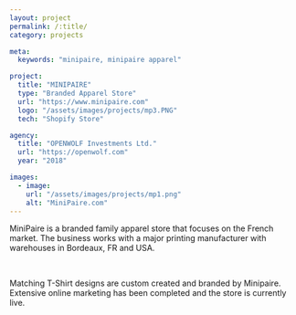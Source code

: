 ```yaml
---
layout: project
permalink: /:title/
category: projects

meta:
  keywords: "minipaire, minipaire apparel"

project:
  title: "MINIPAIRE"
  type: "Branded Apparel Store"
  url: "https://www.minipaire.com"
  logo: "/assets/images/projects/mp3.PNG"
  tech: "Shopify Store"

agency:
  title: "OPENWOLF Investments Ltd."
  url: "https://openwolf.com"
  year: "2018"

images:
  - image:
    url: "/assets/images/projects/mp1.png"
    alt: "MiniPaire.com"
---
```

<p>MiniPaire is a branded family apparel store that focuses on the French market. The business works with a major printing manufacturer with warehouses in Bordeaux, FR and USA.</p>
<br>
<p>Matching T-Shirt designs are custom created and branded by Minipaire. Extensive online marketing has been completed and the store is currently live. </p>
